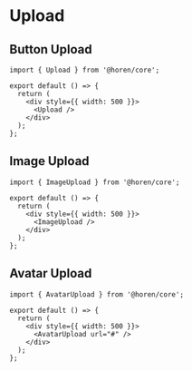 # Upload

## Button Upload

```tsx
import { Upload } from '@horen/core';

export default () => {
  return (
    <div style={{ width: 500 }}>
      <Upload />
    </div>
  );
};
```

## Image Upload

```tsx
import { ImageUpload } from '@horen/core';

export default () => {
  return (
    <div style={{ width: 500 }}>
      <ImageUpload />
    </div>
  );
};
```

## Avatar Upload

```tsx
import { AvatarUpload } from '@horen/core';

export default () => {
  return (
    <div style={{ width: 500 }}>
      <AvatarUpload url="#" />
    </div>
  );
};
```
